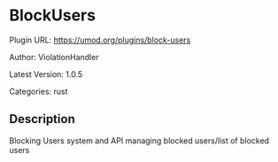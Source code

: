 # BlockUsers

Plugin URL: https://umod.org/plugins/block-users

Author: ViolationHandler

Latest Version: 1.0.5

Categories: rust

## Description

Blocking Users system and API managing blocked users/list of blocked users
